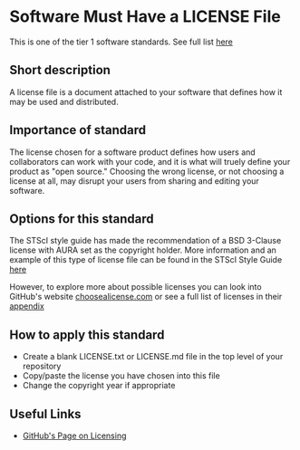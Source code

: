 # Software Must Have a LICENSE File

This is one of the tier 1 software standards. See full list [here](tier1_standards_overview.md)

## Short description
A license file is a document attached to your software that defines how it may be used and distributed.

## Importance of standard
The license chosen for a software product defines how users and collaborators can work with your code, and it is what will truely define your product as "open source." Choosing the wrong license, or not choosing a license at all, may disrupt your users from sharing and editing your software.

## Options for this standard
The STScI style guide has made the recommendation of a BSD 3-Clause license with AURA set as the copyright holder. More information and an example of this type of  license file can be found in the STScI Style Guide [here](https://github.com/spacetelescope/style-guides/blob/master/guides/github-repositories.md#license)

However, to explore more about possible licenses you can look into GitHub's website [choosealicense.com](https://choosealicense.com/) or see a full list of licenses in their [appendix](https://choosealicense.com/appendix/)

## How to apply this standard
- Create a blank LICENSE.txt or LICENSE.md file in the top level of your repository
- Copy/paste the license you have chosen into this file
- Change the copyright year if appropriate

## Useful Links
- [GitHub's Page on Licensing](https://help.github.com/en/articles/licensing-a-repository)
